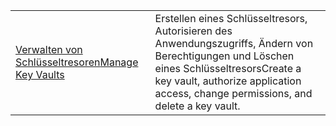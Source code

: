|  |  |
|---------|---------|
| <span data-ttu-id="00a96-101">[Verwalten von Schlüsseltresoren][1]</span><span class="sxs-lookup"><span data-stu-id="00a96-101">[Manage Key Vaults][1]</span></span> | <span data-ttu-id="00a96-102">Erstellen eines Schlüsseltresors, Autorisieren des Anwendungszugriffs, Ändern von Berechtigungen und Löschen eines Schlüsseltresors</span><span class="sxs-lookup"><span data-stu-id="00a96-102">Create a key vault, authorize application access, change permissions, and delete a key vault.</span></span> |

[1]: https://azure.microsoft.com/resources/samples/key-vault-java-manage-key-vaults/
